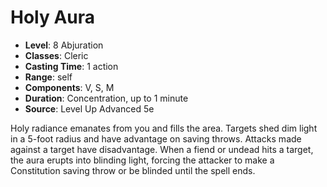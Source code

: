 # Holy Aura

- **Level**: 8 Abjuration
- **Classes**: Cleric
- **Casting Time**: 1 action
- **Range**: self
- **Components**: V, S, M
- **Duration**: Concentration, up to 1 minute
- **Source**: Level Up Advanced 5e

Holy radiance emanates from you and fills the area. Targets shed dim light in a 5-foot radius and have advantage on saving throws. Attacks made against a target have disadvantage. When a fiend or undead hits a target, the aura erupts into blinding light, forcing the attacker to make a Constitution saving throw or be blinded until the spell ends.

